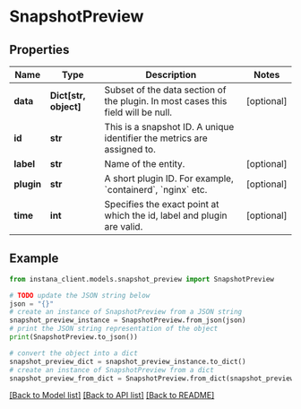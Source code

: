 # SnapshotPreview


## Properties

Name | Type | Description | Notes
------------ | ------------- | ------------- | -------------
**data** | **Dict[str, object]** | Subset of the data section of the plugin. In most cases this field will be null. | [optional] 
**id** | **str** | This is a snapshot ID. A unique identifier the metrics are assigned to. | 
**label** | **str** | Name of the entity. | [optional] 
**plugin** | **str** | A short plugin ID. For example, &#x60;containerd&#x60;, &#x60;nginx&#x60; etc. | [optional] 
**time** | **int** | Specifies the exact point at which the id, label and plugin are valid. | [optional] 

## Example

```python
from instana_client.models.snapshot_preview import SnapshotPreview

# TODO update the JSON string below
json = "{}"
# create an instance of SnapshotPreview from a JSON string
snapshot_preview_instance = SnapshotPreview.from_json(json)
# print the JSON string representation of the object
print(SnapshotPreview.to_json())

# convert the object into a dict
snapshot_preview_dict = snapshot_preview_instance.to_dict()
# create an instance of SnapshotPreview from a dict
snapshot_preview_from_dict = SnapshotPreview.from_dict(snapshot_preview_dict)
```
[[Back to Model list]](../README.md#documentation-for-models) [[Back to API list]](../README.md#documentation-for-api-endpoints) [[Back to README]](../README.md)


